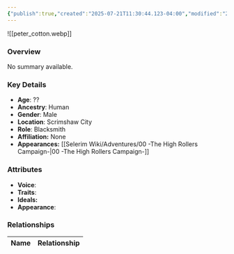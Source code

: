 ```yaml
---
{"publish":true,"created":"2025-07-21T11:30:44.123-04:00","modified":"2025-07-27T18:18:30.532-04:00","published":"2025-07-27T18:18:30.532-04:00","cssclasses":"","Age":"??","Ancestry":"Human","Gender":"Male","Location":["Scrimshaw City"],"Role":["Blacksmith"],"Affiliation":["None"],"Appearances":["[[00 -The High Rollers Campaign-]]"]}
---
```



![[peter_cotton.webp]]

### Overview
No summary available.

### Key Details
- **Age**: ??
- **Ancestry**: Human
- **Gender**: Male
- **Location**: Scrimshaw City
- **Role**: Blacksmith
- **Affiliation:** None
- **Appearances:** [[Selerim Wiki/Adventures/00 -The High Rollers Campaign-\|00 -The High Rollers Campaign-]]

### Attributes
- **Voice**: 
- **Traits**: 
- **Ideals:** 
- **Appearance**:

### Relationships

| Name  | Relationship |
| ----- | ------------ |
